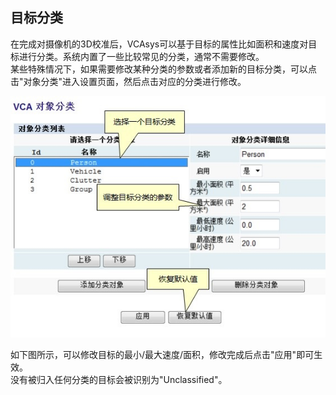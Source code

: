 ## 目标分类

在完成对摄像机的3D校准后，VCAsys可以基于目标的属性比如面积和速度对目标进行分类。系统内置了一些比较常见的分类，通常不需要修改。  
某些特殊情况下，如果需要修改某种分类的参数或者添加新的目标分类，可以点击"对象分类"进入设置页面，然后点击对应的分类进行修改。

![](images/I16625709110.jpeg)

如下图所示，可以修改目标的最小/最大速度/面积，修改完成后点击"应用"即可生效。  
没有被归入任何分类的目标会被识别为"Unclassified"。